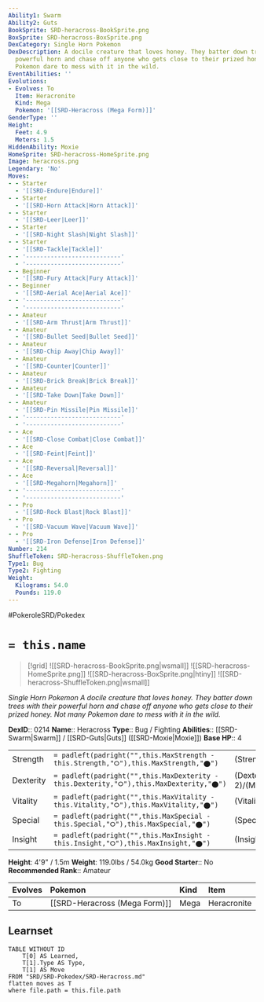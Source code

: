 ```yaml
---
Ability1: Swarm
Ability2: Guts
BookSprite: SRD-heracross-BookSprite.png
BoxSprite: SRD-heracross-BoxSprite.png
DexCategory: Single Horn Pokemon
DexDescription: A docile creature that loves honey. They batter down trees with their
  powerful horn and chase off anyone who gets close to their prized honey. Not many
  Pokemon dare to mess with it in the wild.
EventAbilities: ''
Evolutions:
- Evolves: To
  Item: Heracronite
  Kind: Mega
  Pokemon: '[[SRD-Heracross (Mega Form)]]'
GenderType: ''
Height:
  Feet: 4.9
  Meters: 1.5
HiddenAbility: Moxie
HomeSprite: SRD-heracross-HomeSprite.png
Image: heracross.png
Legendary: 'No'
Moves:
- - Starter
  - '[[SRD-Endure|Endure]]'
- - Starter
  - '[[SRD-Horn Attack|Horn Attack]]'
- - Starter
  - '[[SRD-Leer|Leer]]'
- - Starter
  - '[[SRD-Night Slash|Night Slash]]'
- - Starter
  - '[[SRD-Tackle|Tackle]]'
- - '---------------------------'
  - '---------------------------'
- - Beginner
  - '[[SRD-Fury Attack|Fury Attack]]'
- - Beginner
  - '[[SRD-Aerial Ace|Aerial Ace]]'
- - '---------------------------'
  - '---------------------------'
- - Amateur
  - '[[SRD-Arm Thrust|Arm Thrust]]'
- - Amateur
  - '[[SRD-Bullet Seed|Bullet Seed]]'
- - Amateur
  - '[[SRD-Chip Away|Chip Away]]'
- - Amateur
  - '[[SRD-Counter|Counter]]'
- - Amateur
  - '[[SRD-Brick Break|Brick Break]]'
- - Amateur
  - '[[SRD-Take Down|Take Down]]'
- - Amateur
  - '[[SRD-Pin Missile|Pin Missile]]'
- - '---------------------------'
  - '---------------------------'
- - Ace
  - '[[SRD-Close Combat|Close Combat]]'
- - Ace
  - '[[SRD-Feint|Feint]]'
- - Ace
  - '[[SRD-Reversal|Reversal]]'
- - Ace
  - '[[SRD-Megahorn|Megahorn]]'
- - '---------------------------'
  - '---------------------------'
- - Pro
  - '[[SRD-Rock Blast|Rock Blast]]'
- - Pro
  - '[[SRD-Vacuum Wave|Vacuum Wave]]'
- - Pro
  - '[[SRD-Iron Defense|Iron Defense]]'
Number: 214
ShuffleToken: SRD-heracross-ShuffleToken.png
Type1: Bug
Type2: Fighting
Weight:
  Kilograms: 54.0
  Pounds: 119.0
---
```


#PokeroleSRD/Pokedex

# `= this.name`

> [!grid]
> ![[SRD-heracross-BookSprite.png|wsmall]]
> ![[SRD-heracross-HomeSprite.png]]
> ![[SRD-heracross-BoxSprite.png|htiny]]
> ![[SRD-heracross-ShuffleToken.png|wsmall]]


*Single Horn Pokemon*
*A docile creature that loves honey. They batter down trees with their powerful horn and chase off anyone who gets close to their prized honey. Not many Pokemon dare to mess with it in the wild.*

**DexID**:: 0214
**Name**:: Heracross
**Type**:: Bug / Fighting
**Abilities**:: [[SRD-Swarm|Swarm]] / [[SRD-Guts|Guts]] ([[SRD-Moxie|Moxie]])
**Base HP**:: 4

|           |                                                                                        |                                          |
| --------- | -------------------------------------------------------------------------------------- | ---------------------------------------- |
| Strength  | `= padleft(padright("",this.MaxStrength - this.Strength,"⭘"),this.MaxStrength,"⬤")`    | (Strength::3)/(MaxStrength::6)   |
| Dexterity | `= padleft(padright("",this.MaxDexterity - this.Dexterity,"⭘"),this.MaxDexterity,"⬤")` | (Dexterity:: 2)/(MaxDexterity::5) |
| Vitality  | `= padleft(padright("",this.MaxVitality - this.Vitality,"⭘"),this.MaxVitality,"⬤")`    | (Vitality::2)/(MaxVitality::5)   |
| Special   | `= padleft(padright("",this.MaxSpecial - this.Special,"⭘"),this.MaxSpecial,"⬤")`       | (Special::1)/(MaxSpecial::3)     |
| Insight   | `= padleft(padright("",this.MaxInsight - this.Insight,"⭘"),this.MaxInsight,"⬤")`       | (Insight::3)/(MaxInsight::6)     |

**Height**: 4'9" / 1.5m
**Weight**: 119.0lbs / 54.0kg
**Good Starter**:: No
**Recommended Rank**:: Amateur

| Evolves   | Pokemon                       | Kind   | Item        |
|:----------|:------------------------------|:-------|:------------|
| To        | [[SRD-Heracross (Mega Form)]] | Mega   | Heracronite |

## Learnset

```dataview
TABLE WITHOUT ID
    T[0] AS Learned,
    T[1].Type AS Type,
    T[1] AS Move
FROM "SRD/SRD-Pokedex/SRD-Heracross.md"
flatten moves as T
where file.path = this.file.path
```
